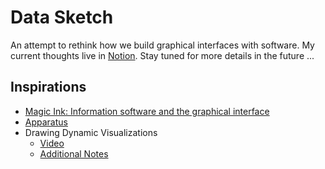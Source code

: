 # Data Sketch

An attempt to rethink how we build graphical interfaces with software. My current thoughts live in [Notion](https://www.notion.so/pyxellab/Data-Sketch-9bfe49aef659468db2a6b02b2717f655). Stay tuned for more details in the future ...


## Inspirations

- [Magic Ink: Information software and the graphical interface](http://worrydream.com/MagicInk/)
- [Apparatus](http://aprt.us/)
- Drawing Dynamic Visualizations
    - [Video](http://vimeo.com/66085662)
    - [Additional Notes](http://worrydream.com/DrawingDynamicVisualizationsTalkAddendum/)